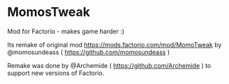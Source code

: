 # MomosTweak

Mod for Factorio - makes game harder :)

Its remake of original mod https://mods.factorio.com/mod/MomoTweak by @momosundeass ( https://github.com/momosundeass )

Remake was done by @Archemide ( https://github.com/Archemide ) to support new versions of Factorio.
